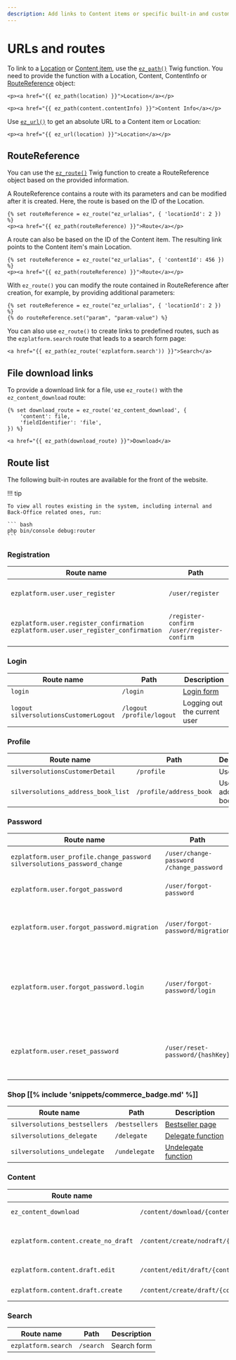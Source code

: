 ```yaml
---
description: Add links to Content items or specific built-in and custom routes in your templates.
---
```


# URLs and routes

To link to a [Location](../content_management.md#locations) or [Content item](../content_model.md#content-items), use the [`ez_path()`](twig_function_reference/url_twig_functions.md#ez_path) Twig function.
You need to provide the function with a Location, Content, ContentInfo or [RouteReference](#routereference) object:

``` html+twig
<p><a href="{{ ez_path(location) }}">Location</a></p>

<p><a href="{{ ez_path(content.contentInfo) }}">Content Info</a></p>
```

Use [`ez_url()`](twig_function_reference/url_twig_functions.md#ez_url) to get an absolute URL to a Content item or Location:

``` html+twig
<p><a href="{{ ez_url(location) }}">Location</a></p>
```

## RouteReference

You can use the [`ez_route()`](twig_function_reference/url_twig_functions.md#ez_route) Twig function
to create a RouteReference object based on the provided information.

A RouteReference contains a route with its parameters and can be modified after it is created.
Here, the route is based on the ID of the Location.

``` html+twig
{% set routeReference = ez_route("ez_urlalias", { 'locationId': 2 }) %}
<p><a href="{{ ez_path(routeReference) }}">Route</a></p>
```

A route can also be based on the ID of the Content item.
The resulting link points to the Content item's main Location.

``` html+twig
{% set routeReference = ez_route("ez_urlalias", { 'contentId': 456 }) %}
<p><a href="{{ ez_path(routeReference) }}">Route</a></p>
```

With `ez_route()` you can modify the route contained in RouteReference after creation, for example, by providing additional parameters:

``` html+twig
{% set routeReference = ez_route("ez_urlalias", { 'locationId': 2 }) %}
{% do routeReference.set("param", "param-value") %}
```

You can also use `ez_route()` to create links to predefined routes, such as the `ezplatform.search` route that leads to a search form page:

``` html+twig
<a href="{{ ez_path(ez_route('ezplatform.search')) }}">Search</a>
```

## File download links

To provide a download link for a file, use `ez_route()` with the `ez_content_download` route:

``` html+twig
{% set download_route = ez_route('ez_content_download', {
    'content': file,
    'fieldIdentifier': 'file',
}) %}

<a href="{{ ez_path(download_route) }}">Download</a>
```

## Route list

The following built-in routes are available for the front of the website.

!!! tip

    To view all routes existing in the system, including internal and Back-Office related ones, run:

    ``` bash
    php bin/console debug:router
    ```

### Registration


|Route name|Path|Description|
|---|---|---|
| `ezplatform.user.user_register` | `/user/register` | User registration form |
| `ezplatform.user.register_confirmation`</br>`ezplatform.user.user_register_confirmation` | `/register-confirm`</br>`/user/register-confirm` | Confirmation page after user registration |

### Login

|Route name|Path|Description|
|---|---|---|
|`login` | `/login` | [Login form](layout/add_login_form.md) |
|`logout`</br>`silversolutionsCustomerLogout` | `/logout`</br>`/profile/logout` | Logging out the current user |

### Profile

|Route name|Path|Description|
|---|---|---|
| `silversolutionsCustomerDetail` | `/profile` | User profile |
| `silversolutions_address_book_list` | `/profile/address_book` | User address book |

### Password

|Route name|Path|Description|
|---|---|---|
| `ezplatform.user_profile.change_password`</br>`silversolutions_password_change` | `/user/change-password`</br>`/change_password` | Form for password change|
| `ezplatform.user.forgot_password` | `/user/forgot-password` | [Form for password resetting](layout/add_forgot_password.md) |
| `ezplatform.user.forgot_password.migration` | `/user/forgot-password/migration` | Form for resetting password after expiration|
| `ezplatform.user.forgot_password.login` | `/user/forgot-password/login` | Form for resetting password based on login instead of email address |
| `ezplatform.user.reset_password` | `/user/reset-password/{hashKey}` | Form for resetting password based on a generated link |

### Shop [[% include 'snippets/commerce_badge.md' %]]

|Route name|Path|Description|
|---|---|---|
| `silversolutions_bestsellers` | `/bestsellers` | [Bestseller page](../bestsellers.md) |
| `silversolutions_delegate` | `/delegate` | [Delegate function](../user_management/delegate_function.md) |
| `silversolutions_undelegate` | `/undelegate` | [Undelegate function](../user_management/delegate_function.md) |

### Content

|Route name|Path|Description|
|---|---|---|
| `ez_content_download` | `/content/download/{contentId}/{fieldIdentifier}/{filename}` | Downloading a binary file |
| `ezplatform.content.create_no_draft` | `/content/create/nodraft/{contentTypeIdentifier}/{language}/{parentLocationId}` | [Creating a Content item without using a draft](../user_generated_content.md#creating-a-content-item-without-using-a-draft) |
| `ezplatform.content.draft.edit` | `/content/edit/draft/{contentId}/{versionNo}/{language}/{locationId}` | [Editing a Content item](../user_generated_content.md#editing-a-content-item) |
| `ezplatform.content.draft.create` | `/content/create/draft/{contentId}/{fromVersionNo}/{fromLanguage}` | [Creating a new draft](../user_generated_content.md#creating-a-new-draft) |

### Search

|Route name|Path|Description|
|---|---|---|
| `ezplatform.search` | `/search` | Search form |
